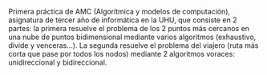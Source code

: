 Primera práctica de AMC (Algorítmica y modelos de computación), asignatura de tercer año de informática en la UHU, que consiste en 2 partes: la primera resuelve el problema de los 2 puntos más cercanos
en una nube de puntos bidimensional mediante varios algoritmos (exhaustivo, divide y venceras...). La segunda resuelve el problema del viajero (ruta más corta que pase por todos los nodos) mediante
2 algoritmos voraces: unidireccional y bidireccional.
